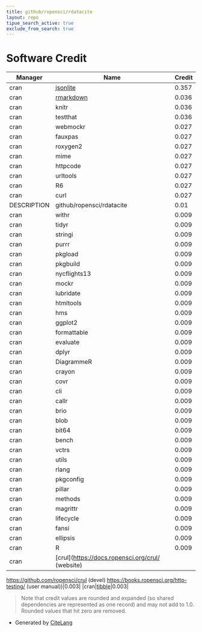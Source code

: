 ```yaml
---
title: github/ropensci/rdatacite
layout: repo
tipue_search_active: true
exclude_from_search: true
---
```

# Software Credit

|Manager|Name|Credit|
|-------|----|------|
|cran|[jsonlite](https://arxiv.org/abs/1403.2805 (paper))|0.357|
|cran|[rmarkdown](https://github.com/rstudio/rmarkdown)|0.036|
|cran|knitr|0.036|
|cran|testthat|0.036|
|cran|webmockr|0.027|
|cran|fauxpas|0.027|
|cran|roxygen2|0.027|
|cran|mime|0.027|
|cran|httpcode|0.027|
|cran|urltools|0.027|
|cran|R6|0.027|
|cran|curl|0.027|
|DESCRIPTION|github/ropensci/rdatacite|0.01|
|cran|withr|0.009|
|cran|tidyr|0.009|
|cran|stringi|0.009|
|cran|purrr|0.009|
|cran|pkgload|0.009|
|cran|pkgbuild|0.009|
|cran|nycflights13|0.009|
|cran|mockr|0.009|
|cran|lubridate|0.009|
|cran|htmltools|0.009|
|cran|hms|0.009|
|cran|ggplot2|0.009|
|cran|formattable|0.009|
|cran|evaluate|0.009|
|cran|dplyr|0.009|
|cran|DiagrammeR|0.009|
|cran|crayon|0.009|
|cran|covr|0.009|
|cran|cli|0.009|
|cran|callr|0.009|
|cran|brio|0.009|
|cran|blob|0.009|
|cran|bit64|0.009|
|cran|bench|0.009|
|cran|vctrs|0.009|
|cran|utils|0.009|
|cran|rlang|0.009|
|cran|pkgconfig|0.009|
|cran|pillar|0.009|
|cran|methods|0.009|
|cran|magrittr|0.009|
|cran|lifecycle|0.009|
|cran|fansi|0.009|
|cran|ellipsis|0.009|
|cran|R|0.009|
|cran|[crul](https://docs.ropensci.org/crul/ (website)
https://github.com/ropensci/crul (devel)
https://books.ropensci.org/http-testing/ (user manual))|0.003|
|cran|[tibble](https://tibble.tidyverse.org/)|0.003|


> Note that credit values are rounded and expanded (so shared dependencies are represented as one record) and may not add to 1.0. Rounded values that hit zero are removed.


- Generated by [CiteLang](https://github.com/vsoch/citelang)

